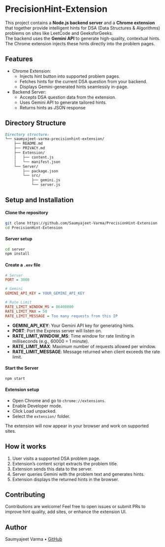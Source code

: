 # PrecisionHint-Extension

This project contains a **Node.js backend server** and a **Chrome extension** that together provide intelligent hints for DSA (Data Structures & Algorithms) problems on sites like LeetCode and GeeksforGeeks. <br>
The backend uses the **Gemini API** to generate high-quality, contextual hints. The Chrome extension injects these hints directly into the problem pages.

## Features

- Chrome Extension:
    - Injects hint button into supported problem pages.
    - Fetches hints for the current DSA question from your backend.
    - Displays Gemini-generated hints seamlessly in-page.
- Backend Server:
    - Accepts DSA question data from the extension.
    - Uses Gemini API to generate tailored hints.
    - Returns hints as JSON response

## Directory Structure

```md
Directory structure:
└── saumyajeet-varma-precisionhint-extension/
    ├── README.md
    ├── PRIVACY.md
    ├── Extension/
    │   ├── content.js
    │   └── manifest.json
    └── Server/
        ├── package.json
        └── src/
            ├── gemini.js
            └── server.js

```

## Setup and Installation

#### Clone the repository

```bash
git clone https://github.com/Saumyajeet-Varma/PrecisionHint-Extension
cd PrecisionHint-Extension

```

#### Server setup

```bash
cd server
npm install
```

#### Create a `.env` file

```ini
# Server
PORT = 3000

# Gemini
GEMINI_API_KEY = YOUR_GEMINI_API_KEY

# Rate Limit
RATE_LIMIT_WINDOW_MS = 86400000
RATE_LIMIT_MAX = 50
RATE_LIMIT_MESSAGE = Too many requests from this IP

```

- **GEMINI_API_KEY**: Your Gemini API key for generating hints.
- **PORT**: Port the Express server will listen on.
- **RATE_LIMIT_WINDOW_MS**: Time window for rate limiting in milliseconds (e.g., 60000 = 1 minute).
- **RATE_LIMIT_MAX**: Maximum number of requests allowed per window.
- **RATE_LIMIT_MESSAGE**: Message returned when client exceeds the rate limit.

#### Start the Server

```bash
npm start

```

#### Extension setup

- Open Chrome and go to `chrome://extensions`.
- Enable Developer mode.
- Click Load unpacked.
- Select the `extension/` folder.

The extension will now appear in your browser and work on supported sites.

## How it works

1. User visits a supported DSA problem page.
2. Extension’s content script extracts the problem title.
3. Extension sends this data to the server.
4. Server queries Gemini with the problem text and generates hints.
5. Extension displays the returned hints in the browser.

## Contributing

Contributions are welcome! Feel free to open issues or submit PRs to improve hint quality, add sites, or enhance the extension UI.

## Author

Saumyajeet Varma • [GitHub](https://github.com/Saumyajeet-Varma)